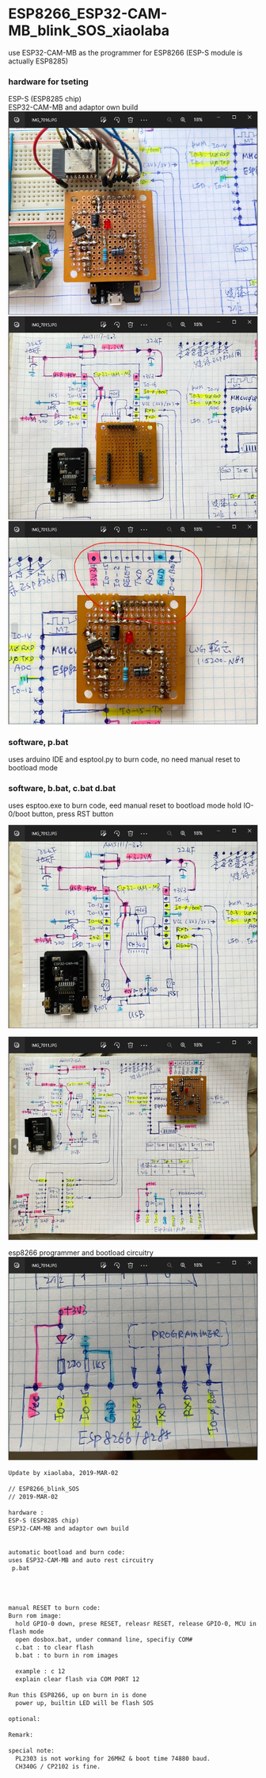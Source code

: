 # ESP8266_ESP32-CAM-MB_blink_SOS_xiaolaba  
use ESP32-CAM-MB as the programmer for ESP8266 (ESP-S module is actually ESP8285)  

### hardware for tseting   
ESP-S (ESP8285 chip)  
ESP32-CAM-MB and adaptor own build  
![esp8266_programmer_action.JPG](esp8266_programmer_action.JPG)  
![esp8266_programmer_ESP32-CAM-MB_interface.JPG](esp8266_programmer_ESP32-CAM-MB_interface.JPG)  
![esp8266_programmer_pinout.JPG](esp8266_programmer_pinout.JPG)



### software, p.bat
uses arduino IDE and esptool.py to burn code, no need manual reset to bootload mode

### software, b.bat, c.bat d.bat
uses esptoo.exe to burn code, eed manual reset to bootload mode
hold IO-0/boot button, press RST button




 

![esp8266_programmer_circuit.JPG](esp8266_programmer_circuit.JPG)  

![esp8266_programmer_ESP32-CAM-MB_design.JPG](esp8266_programmer_ESP32-CAM-MB_design.JPG)  


esp8266 programmer and bootload circuitry  
![esp8266_programmer_interface.JPG](esp8266_programmer_interface.JPG)









```
Update by xiaolaba, 2019-MAR-02

// ESP8266_blink_SOS
// 2019-MAR-02

hardware : 
ESP-S (ESP8285 chip)
ESP32-CAM-MB and adaptor own build           


automatic bootload and burn code:
uses ESP32-CAM-MB and auto rest circuitry
 p.bat




manual RESET to burn code:
Burn rom image:
  hold GPIO-0 down, prese RESET, releasr RESET, release GPIO-0, MCU in flash mode
  open dosbox.bat, under command line, specifiy COM#
  c.bat : to clear flash
  b.bat : to burn in rom images
  
  example : c 12
  explain clear flash via COM PORT 12

Run this ESP8266, up on burn in is done
  power up, builtin LED will be flash SOS

optional:

Remark:

special note:
  PL2303 is not working for 26MHZ & boot time 74880 baud.
  CH340G / CP2102 is fine.
```
